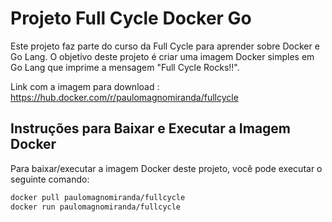 # Projeto Full Cycle Docker Go

Este projeto faz parte do curso da Full Cycle para aprender sobre Docker e Go Lang. O objetivo deste projeto é criar uma imagem Docker simples em Go Lang que imprime a mensagem "Full Cycle Rocks!!".

Link com a imagem para download : https://hub.docker.com/r/paulomagnomiranda/fullcycle

## Instruções para Baixar e Executar a Imagem Docker

Para baixar/executar a imagem Docker deste projeto, você pode executar o seguinte comando:

```bash
docker pull paulomagnomiranda/fullcycle
docker run paulomagnomiranda/fullcycle
